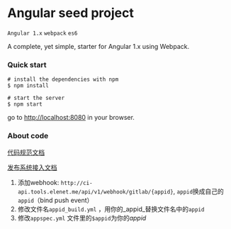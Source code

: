 # Angular seed project

`Angular 1.x` `webpack` `es6` 

A complete, yet simple, starter for Angular 1.x using Webpack.


### Quick start

```
# install the dependencies with npm
$ npm install

# start the server
$ npm start

```

go to [http://localhost:8080](http://localhost:8080) in your browser.

### About code

[代码规范文档](http://wiki.ele.to:8090/pages/viewpage.action?pageId=16807568)




[发布系统接入文档](http://wiki.ele.to:8090/pages/viewpage.action?pageId=16552328)

1. 添加webhook: `http://ci-api.tools.elenet.me/api/v1/webhook/gitlab/{appid}`, `appid`换成自己的`appid`（bind push event）
2. 修改文件名`appid_build.yml` ，用你的_appid_替换文件名中的`appid`
3. 修改`appspec.yml` 文件里的`$appid`为你的*appid*
